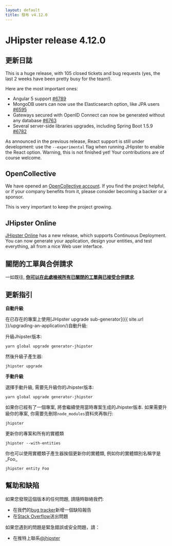```yaml
---
layout: default
title: 發布 v4.12.0
---
```


JHipster release 4.12.0
==================

更新日誌
----------

This is a huge release, with 105 closed tickets and bug requests (yes, the last 2 weeks have been pretty busy for the team!).

Here are the most important ones:

- Angular 5 support [#6789](https://github.com/jhipster/generator-jhipster/pull/6789)
- MongoDB users can now use the Elasticsearch option, like JPA users [#6595](https://github.com/jhipster/generator-jhipster/pull/6595)
- Gateways secured with OpenID Connect can now be generated without any database [#6763](https://github.com/jhipster/generator-jhipster/issues/6763)
- Several server-side libraries upgrades, including Spring Boot 1.5.9 [#6782](https://github.com/jhipster/generator-jhipster/pull/6782)

As announced in the previous release, React support is still under development: use the `--experimental` flag when running JHipster to enable the React option. Warning, this is not finished yet! Your contributions are of course welcome.

OpenCollective
----------

We have opened an [OpenCollective account](https://opencollective.com/generator-jhipster). If you find the project helpful, or if your company benefits from it, please consider becoming a backer or a sponsor.

This is very important to keep the project growing.

JHipster Online
----------

[JHipster Online](https://start.jhipster.tech) has a new release, which supports Continuous Deployment. You can now generate your application, design your entities, and test everything, all from a nice Web user interface.

關閉的工單與合併請求
------------
一如既往, __[你可以在此處檢視所有已關閉的工單與已接受合併請求](https://github.com/jhipster/generator-jhipster/issues?q=milestone%3A4.12.0+is%3Aclosed)__.

更新指引
------------

**自動升級**

在已存在的專案上使用[JHipster upgrade sub-generator]({{ site.url }}/upgrading-an-application/)自動升級:

升級Jhipster版本:

```
yarn global upgrade generator-jhipster
```

然後升級子產生器:

```
jhipster upgrade
```

**手動升級**

選擇手動升級, 需要先升級你的Jhipster版本:

```
yarn global upgrade generator-jhipster
```

如果你已經有了一個專案, 將會繼續使用當時專案生成的Jhipster版本.
如果需要升級你的專案, 你需要先刪除`node_modules`資料夾再執行:

```
jhipster
```

更新你的專案和所有的實體類

```
jhipster --with-entities
```

你也可以使用實體類子產生器挨個更新你的實體類, 例如你的實體類別名稱字是_Foo_

```
jhipster entity Foo
```

幫助和缺陷
--------------

如果您發現這個版本的任何問題, 請隨時聯絡我們:

- 在我們的[bug tracker](https://github.com/jhipster/generator-jhipster/issues?state=open)新增一個缺陷報告
- 在[Stack Overflow](http://stackoverflow.com/tags/jhipster/info)送出問題

如果您遇到的問題是緊急錯誤或安全問題，請：

- 在推特上聯系[@jhipster](https://twitter.com/jhipster)
